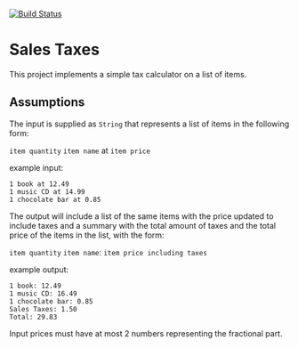 [![Build Status](https://travis-ci.com/lucaGazzola/taxes.svg?branch=master)](https://travis-ci.com/lucaGazzola/taxes.svg?branch=master)
<br />

# Sales Taxes

This project implements a simple tax calculator on a list of items.

## Assumptions

The input is supplied as `String` that represents a list of items in the following form:

`item quantity` `item name` at `item price`

example input:
```
1 book at 12.49
1 music CD at 14.99
1 chocolate bar at 0.85
```

The output will include a list of the same items with the price updated to include taxes and a summary with the total amount of taxes and the total price of the items in the list, with the form:

`item quantity` `item name`: `item price including taxes`

example output:
```
1 book: 12.49
1 music CD: 16.49
1 chocolate bar: 0.85
Sales Taxes: 1.50
Total: 29.83
```

Input prices must have at most 2 numbers representing the fractional part.
